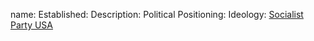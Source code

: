 name: 
Established:
Description: 
Political Positioning:
Ideology:
[Socialist Party USA](https://en.wikipedia.org/wiki/Workers_World_Party)